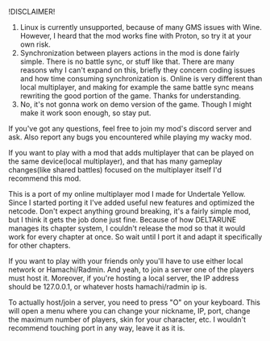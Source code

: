 !DISCLAIMER! 
1. Linux is currently unsupported, because of many GMS issues with Wine. However, I heard that the mod works fine with Proton, so try it at your own risk. 
2. Synchronization between players actions in the mod is done fairly simple. There is no battle sync, or stuff like that. There are many reasons why I can't expand on this, briefly they concern coding issues and how time consuming synchronization is. Online is very different than local multiplayer, and making for example the same battle sync means rewriting the good portion of the game. Thanks for understanding. 
3. No, it's not gonna work on demo version of the game. Though I might make it work soon enough, so stay put.

If you've got any questions, feel free to join my mod's discord server and ask. Also report any bugs you encountered while playing my wacky mod. 

If you want to play with a mod that adds multiplayer that can be played on the same device(local multiplayer), and that has many gameplay changes(like shared battles) focused on the multiplayer itself I'd recommend this mod.

This is a port of my online multiplayer mod I made for Undertale Yellow. Since I started porting it I've added useful new features and optimized the netcode. Don't expect anything ground breaking, it's a fairly simple mod, but I think it gets the job done just fine.
Because of how DELTARUNE manages its chapter system, I couldn't release the mod so that it would work for every chapter at once. So wait until I port it and adapt it specifically for other chapters.

If you want to play with your friends only you'll have to use either local network or Hamachi/Radmin. And yeah, to join a server one of the players must host it. Moreover, if you're hosting a local server, the IP address should be 127.0.0.1, or whatever hosts hamachi/radmin ip is. 

To actually host/join a server, you need to press "O" on your keyboard. 
This will open a menu where you can change your nickname, IP, port, change the maximum number of players, skin for your character, etc. I wouldn't recommend touching port in any way, leave it as it is. 
